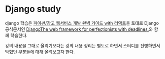 # Django study

django 학습은 [파이썬/장고 웹서비스 개발 완벽 가이드 with 리액트](https://www.inflearn.com/course/%ED%8C%8C%EC%9D%B4%EC%8D%AC-%EC%9E%A5%EA%B3%A0-%EC%9B%B9%EC%84%9C%EB%B9%84%EC%8A%A4/dashboard)을 토대로 Django 공식문서인 [DjangoThe web framework for perfectionists with deadlines.](https://www.djangoproject.com/)와 함께 학습한다. 

강의 내용을 그대로 올리기보다는 강의 내용 정리는 별도로 하면서 스터디를 진행하면서 막혔던 부분들에 대해 올려보고자 한다. 

